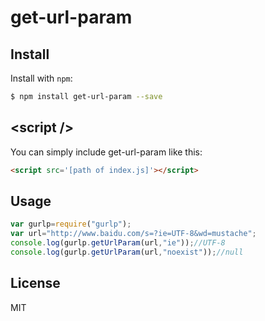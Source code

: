 # get-url-param


## Install

Install with `npm`:

```bash
$ npm install get-url-param --save
```


## &lt;script />

You can simply include get-url-param like this:
```html
<script src='[path of index.js]'></script>
```

## Usage

```javascript
var gurlp=require("gurlp");
var url="http://www.baidu.com/s=?ie=UTF-8&wd=mustache";
console.log(gurlp.getUrlParam(url,"ie"));//UTF-8
console.log(gurlp.getUrlParam(url,"noexist"));//null

```

## License

MIT
